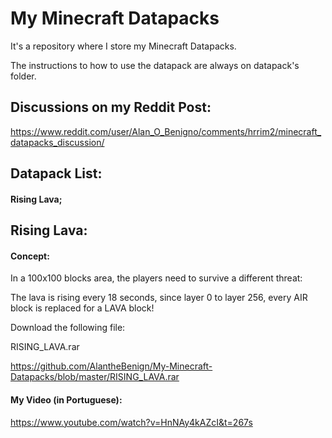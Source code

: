 # My Minecraft Datapacks
It's a repository where I store my Minecraft Datapacks.

The instructions to how to use the datapack are always on datapack's folder.

## Discussions on my Reddit Post:
https://www.reddit.com/user/Alan_O_Benigno/comments/hrrim2/minecraft_datapacks_discussion/

## Datapack List:

#### Rising Lava;

## Rising Lava:

#### Concept:
In a 100x100 blocks area, the players need to survive a different threat:

The lava is rising every 18 seconds, since layer 0 to layer 256, every AIR block is replaced for a LAVA block!

Download the following file:

RISING_LAVA.rar

https://github.com/AlantheBenign/My-Minecraft-Datapacks/blob/master/RISING_LAVA.rar

#### My Video (in Portuguese):
https://www.youtube.com/watch?v=HnNAy4kAZcI&t=267s
